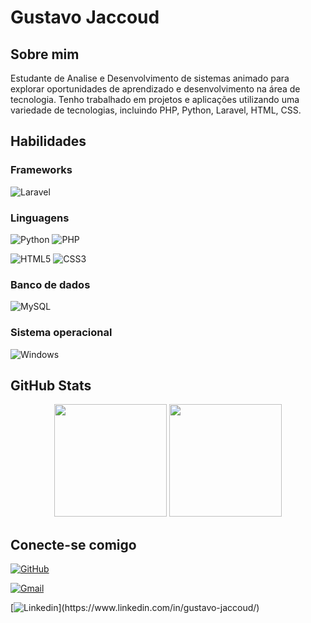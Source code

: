 # Gustavo Jaccoud

## Sobre mim

Estudante de Analise e Desenvolvimento de sistemas animado para explorar oportunidades de aprendizado e desenvolvimento na área de tecnologia. Tenho trabalhado em projetos e aplicações utilizando uma variedade de tecnologias, incluindo PHP, Python, Laravel, HTML, CSS.

## Habilidades

### Frameworks
![Laravel](https://img.shields.io/badge/laravel-f9322c.svg?style=for-the-badge&logo=laravel&logoColor=white)

### Linguagens
![Python](https://img.shields.io/badge/python-3670A0?style=for-the-badge&logo=python&logoColor=ffdd54)
![PHP](https://img.shields.io/badge/php-7A86B8.svg?style=for-the-badge&logo=php&logoColor=white)


![HTML5](https://img.shields.io/badge/HTML5-E34F26?style=for-the-badge&logo=html5&logoColor=white)
![CSS3](https://img.shields.io/badge/CSS3-1572B6?style=for-the-badge&logo=css3&logoColor=white)



### Banco de dados

![MySQL](https://img.shields.io/badge/MySQL-00000F?style=for-the-badge&logo=mysql&logoColor=white)

### Sistema operacional


![Windows](https://img.shields.io/badge/Windows-000?style=for-the-badge&logo=windows&logoColor=2CA5E0)

## GitHub Stats

<div align="center">
  <img height="180em" src="https://github-readme-stats.vercel.app/api?username=Gustavo-Jaccoud&theme=transparent&bg_color=000&border_color=30A3DC&show_icons=true&icon_color=30A3DC&title_color=E94D5F&text_color=FFF"/>
  <img height="180em" src="https://github-readme-stats.vercel.app/api/top-langs/?username=Gustavo-Jaccoud&layout=compact&theme=transparent&bg_color=000&border_color=30A3DC&show_icons=true&icon_color=30A3DC&title_color=E94D5F&text_color=FFF"/>
</div>

## Conecte-se comigo

[![GitHub](https://img.shields.io/badge/GitHub-100000?style=for-the-badge&logo=github&logoColor=white)](https://github.com/Gustavo-Jaccoud)

[![Gmail](https://img.shields.io/badge/Gmail-333333?style=for-the-badge&logo=gmail&logoColor=red)](gustavo.c.jaccoud@gmail.com)

[![Linkedin](https://img.shields.io/badge/-LinkedIn-%230077B5?style=for-the-badge&logo=linkedin&logoColor=white")](https://www.linkedin.com/in/gustavo-jaccoud/)



